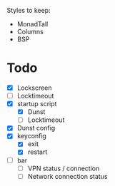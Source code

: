 Styles to keep:

- MonadTall
- Columns
- BSP

# Todo

- [x] Lockscreen
- [ ] Locktimeout
- [x] startup script
  - [x] Dunst
  - [ ] Locktimeout
- [x] Dunst config
- [x] keyconfig
  - [x] exit
  - [x] restart
- [ ] bar
  - [ ] VPN status / connection
  - [ ] Network connection status
